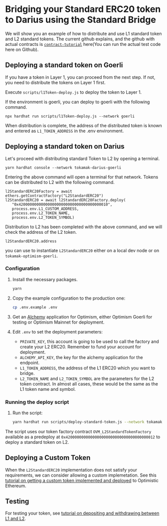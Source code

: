 # Bridging your Standard ERC20 token to Darius using the Standard Bridge

We will show you an example of how to distribute and use L1 standard token and L2 standard tokens. The current github explains, and the github with actual contracts is [`contract-tutorial`](https://github.com/tokamak-network/darius-test) here(You can run the actual test code here on Github).

## Deploying a standard token on Goerli

If you have a token in Layer 1, you can proceed from the next step. If not, you need to distribute the tokens on Layer 1 first.

Execute `scripts/l1Token-deploy.js` to deploy the token to Layer 1.

If the environment is goerli, you can deploy to goerli with the following command.

```
npx hardhat run scripts/l1Token-deploy.js --network goerli
```

When distribution is complete, the address of the distributed token is known and entered as `L1_TOKEN_ADDRESS` in the .env environment.


## Deploying a standard token on Darius

Let's proceed with distributing standard Token to L2 by opening a terminal.

```
yarn hardhat console --network tokamak-darius-goerli
```

Entering the above command will open a terminal for that network.
Tokens can be distributed to L2 with the following command.

```
l2StandardERC20Factory = await ethers.getContractFactory("L2StandardERC20")
l2StandardERC20 = await l2StandardERC20Factory.deploy(
   "0x4200000000000000000000000000000000000010",
   process.env.L1_CUSTOM_ADDRESS,
   process.env.L2_TOKEN_NAME,
   process.env.L2_TOKEN_SYMBOL)
```

Distribution to L2 has been completed with the above command, and we will check the address of the L2 token.

```
l2StandardERC20.address
```

you can use to instantiate `L2StandardERC20` either on a local dev node or on `tokamak-optimism-goerli`.

### Configuration

1. Install the necessary packages.

   ```sh
   yarn
   ```

1. Copy the example configuration to the production one:

   ```sh
   cp .env.example .env
   ```

1. Get an [Alchemy](https://dashboard.alchemyapi.io/) application for Optimism, either Optimism Goerli for testing or Optimism Mainnet for deployment.

1. Edit `.env` to set the deployment parameters:

   - `PRIVATE_KEY`, this account is going to be used to call the factory and create your L2 ERC20. Remember to fund your account for deployment.
   - `ALCHEMY_API_KEY`, the key for the alchemy application for the endpoint.
   - `L1_TOKEN_ADDRESS`, the address of the L1 ERC20 which you want to bridge.
   - `L2_TOKEN_NAME` and `L2_TOKEN_SYMBOL` are the parameters for the L2 token contract. 
     In almost all cases, these would be the same as the L1 token name and symbol.

### Running the deploy script

1. Run the script:

   ```sh
   yarn hardhat run scripts/deploy-standard-token.js --network tokamak-darius-goerli
   ```

The script uses our token factory contract `OVM_L2StandardTokenFactory` available as a predeploy at `0x4200000000000000000000000000000000000012` to deploy a standard token on L2. 

## Deploying a Custom Token

When the `L2StandardERC20` implementation does not satisfy your requirements, we can consider allowing a custom implemetation. 
See this [tutorial on getting a custom token implemented and deployed](../standard-bridge-custom-token/README.md) to Optimistic Ethereum.

## Testing 

For testing your token, see [tutorial on depositing and withdrawing between L1 and L2](../cross-dom-bridge-erc20).


